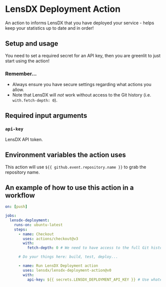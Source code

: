 # LensDX Deployment Action

An action to informs LensDX that you have deployed your service - helps keep your statistics up to date and in order!

## Setup and usage

You need to set a required secret for an API key, then you are greenlit to just start using the action!

### Remember...

- Always ensure you have secure settings regarding what actions you allow.
- Note that LensDX will _not_ work without access to the Git history (i.e. `with.fetch-depth: 0`).

## Required input arguments

### `api-key`

LensDX API token.

## Environment variables the action uses

This action will use `${{ github.event.repository.name }}` to grab the repository name.

## An example of how to use this action in a workflow

```yml
on: [push]

jobs:
  lensdx-deployment:
    runs-on: ubuntu-latest
    steps:
      - name: Checkout
        uses: actions/checkout@v3
        with:
          fetch-depth: 0 # We need to have access to the full Git history

      # Do your things here: build, test, deploy...

      - name: Run LensDX Deployment action
        uses: lensdx/lensdx-deployment-action@v0
        with:
          api-key: ${{ secrets.LENSDX_DEPLOYMENT_API_KEY }} # Use whatever secret name you want!
```